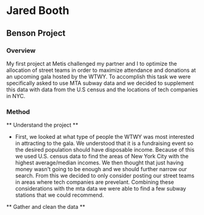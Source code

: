 # Jared Booth

## Benson Project

### Overview

My first project at Metis challenged my partner and I to optimize the allocation of street teams in order to maximize attendance and donations at an upcoming gala hosted by the WTWY.  To accomplish this task we were specifically asked to use MTA subway data and we decided to supplement this data with data from the U.S census and the locations of tech companies in NYC.

### Method

** Understand the project **
- First, we looked at what type of people the WTWY was most interested in attracting to the gala.  We understood that it is a fundraising event so the desired population should have disposable income.  Because of this we used U.S. census data to find the areas of New York City with the highest average/median incomes.  We then thought that just having money wasn't going to be enough and we should further narrow our search.  From this we decided to only consider posting our street teams in areas where tech companies are prevelant. Combining these considerations with the mta data we were able to find a few subway stations that we could recommend.

** Gather and clean the data **
